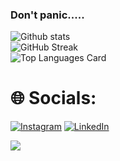 ### Don't panic.....

![Github stats](https://github-readme-stats.vercel.app/api?username=ibnunazm&show_icons=true&theme=midnight-purple)<br>
![GitHub Streak](https://github-readme-streak-stats.herokuapp.com?user=ibnunazm&theme=midnight-purple)<br>
![Top Languages Card](https://github-readme-stats.vercel.app/api/top-langs/?username=ibnunazm&layout=compact&theme=midnight-purple)<br>

# 🌐 Socials:
[![Instagram](https://img.shields.io/badge/Instagram-%23E4405F.svg?logo=Instagram&logoColor=white)](https://instagram.com/ibnunazm/) [![LinkedIn](https://img.shields.io/badge/LinkedIn-%230077B5.svg?logo=linkedin&logoColor=white)](https://linkedin.com/in/ibnunazm)

[![](https://visitcount.itsvg.in/api?id=ibnunazm&icon=2&color=0)](https://visitcount.itsvg.in)
